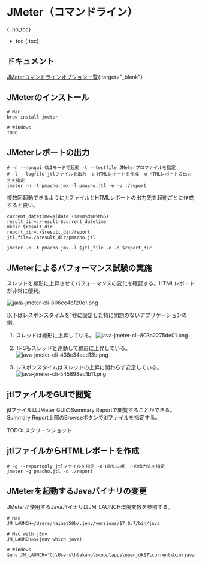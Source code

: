 # JMeter（コマンドライン）
{:.no_toc}

* toc
{:toc}

## ドキュメント
[JMeterコマンドラインオプション一覧](https://jmeter.apache.org/usermanual/get-started.html#options){:target="_blank"}

## JMeterのインストール
```shell
# Mac
brew install jmeter

# Windows
TODO
```

## JMeterレポートの出力
```shell
# -n --nongui CLIモードで起動 -t --testfile JMeterプロファイルを指定
# -l --logfile jtlファイルを出力 -e HTMLレポートを作成 -o HTMLレポートの出力先を指定
jmeter -n -t pmacho.jmx -l pmacho.jtl -e -o ./report
```

複数回起動できるようにjtlファイルとHTMLレポートの出力先を起動ごとに作成すると良い。
```shell
current_datetime=$(date +%Y%m%d%H%M%S)
result_dir=./result-$current_datetime
mkdir $result_dir
report_dir=./$result_dir/report
jtl_file=./$result_dir/pmacho.jtl

jmeter -n -t pmacho.jmx -l $jtl_file -e -o $report_dir
```

## JMeterによるパフォーマンス試験の実施
スレッドを線形に上昇させてパフォーマンスの変化を確認する。HTMLレポートが非常に便利。

![java-jmeter-cli-606cc4bf20e1.png](https://programacho.blob.core.windows.net/images/java-jmeter-cli-606cc4bf20e1.png)

以下はレスポンスタイムを1秒に設定した特に問題のないアプリケーションの例。

1. スレッドは線形に上昇している。
![java-jmeter-cli-803a2275de01.png](https://programacho.blob.core.windows.net/images/java-jmeter-cli-803a2275de01.png)

2. TPSもスレッドと連動して線形に上昇している。
![java-jmeter-cli-438c34aed13b.png](https://programacho.blob.core.windows.net/images/java-jmeter-cli-438c34aed13b.png)

3. レスポンスタイムはスレッドの上昇に関わらず安定している。
![java-jmeter-cli-545898ed1b11.png](https://programacho.blob.core.windows.net/images/java-jmeter-cli-545898ed1b11.png)

## jtlファイルをGUIで閲覧
jtlファイルはJMeter GUIのSummary Reportで閲覧することができる。  
Summary Report上部のBrowseボタンでjtlファイルを指定する。

TODO: スクリーンショット

## jtlファイルからHTMLレポートを作成
```shell
# -g --reportonly jtlファイルを指定 -o HTMLレポートの出力先を指定
jmeter -g pmacho.jtl -o ./report
```

## JMeterを起動するJavaバイナリの変更
JMeterが使用するJavaバイナリはJM_LAUNCH環境変数を参照する。

```
# Mac
JM_LAUNCH=/Users/hainet50b/.jenv/versions/17.0.7/bin/java

# Mac with jEnv
JM_LAUNCH=$(jenv which java)

# Windows
$env:JM_LAUNCH="C:\Users\htakano\scoop\apps\openjdk17\current\bin\java.exe"
```

